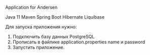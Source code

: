 Application for Andersen

Java 11
Maven 
Spring Boot
Hibernate
Liquibase

Для запуска приложения нужно:
1. Подключить базу данных PostgreSQL
2. Прописать в файлике application.properties name и password
3. Запустить приложение.
